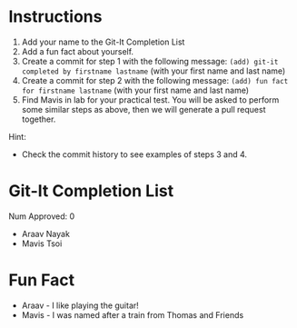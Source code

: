 # Instructions

1. Add your name to the Git-It Completion List
2. Add a fun fact about yourself.
3. Create a commit for step 1 with the following message:
    `(add) git-it completed by firstname lastname` (with your first name and last name)
4. Create a commit for step 2 with the following message:
    `(add) fun fact for firstname lastname` (with your first name and last name)
5. Find Mavis in lab for your practical test.
    You will be asked to perform some similar steps as above,
    then we will generate a pull request together.

Hint:
* Check the commit history to see examples of steps 3 and 4.

# Git-It Completion List

Num Approved: 0
* Araav Nayak
* Mavis Tsoi

# Fun Fact
* Araav - I like playing the guitar!
* Mavis - I was named after a train from Thomas and Friends
